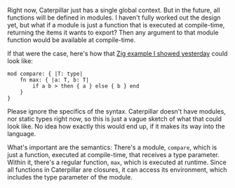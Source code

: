 Right now, Caterpillar just has a single global context. But in the future, all
functions will be defined in modules. I haven't fully worked out the design yet,
but what if a module is just a function that is executed at compile-time,
returning the items it wants to export? Then any argument to that module
function would be available at compile-time.

If that were the case, here's how that
[Zig example I showed yesterday](/daily/2024-09-07) could look like:

```
mod compare: { |T: type|
    fn max: { |a: T, b: T|
        if a b > then { a } else { b } end
    }
}
```

Please ignore the specifics of the syntax. Caterpillar doesn't have modules, nor
static types right now, so this is just a vague sketch of what that could look
like. No idea how exactly this would end up, if it makes its way into the
language.

What's important are the semantics: There's a module, `compare`, which is just a
function, executed at compile-time, that receives a type parameter. Within it,
there's a regular function, `max`, which is executed at runtime. Since all
functions in Caterpillar are closures, it can access its environment, which
includes the type parameter of the module.
